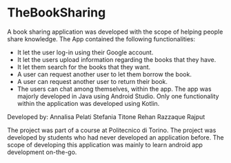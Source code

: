 # TheBookSharing
A book sharing application was developed with the scope of helping people share knowledge. The App contained the following functionalities:
-	It let the user log-in using their Google account.
-	It let the users upload information regarding the books that they have.
-	It let them search for the books that they want.
-	A user can request another user to let them borrow the book.
-	A user can request another user to return their book.
-	The users can chat among themselves, within the app.
The app was majorly developed in Java using Android Studio. Only one functionality within the application was developed using Kotlin.

Developed by:
Annalisa Pelati
Stefania Titone
Rehan Razzaque Rajput

The project was part of a course at Politecnico di Torino. The project was developed by students who had never developed an application before. The scope of developing this application was mainly to learn android app development on-the-go. 
